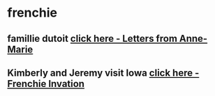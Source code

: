 # frenchie

## famillie dutoit [click here - Letters from Anne-Marie](./dutoit/)

## Kimberly and Jeremy visit Iowa [click here - Frenchie Invation](./mobile/)
